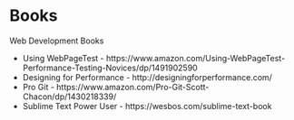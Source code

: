 # Books
Web Development  Books

<ul>
    <li>Using WebPageTest - https://www.amazon.com/Using-WebPageTest-Performance-Testing-Novices/dp/1491902590</li>
    <li>Designing for Performance - http://designingforperformance.com/</li>
    <li>Pro Git - https://www.amazon.com/Pro-Git-Scott-Chacon/dp/1430218339/</li>
    <li>Sublime Text Power User - https://wesbos.com/sublime-text-book</li>
</ul>